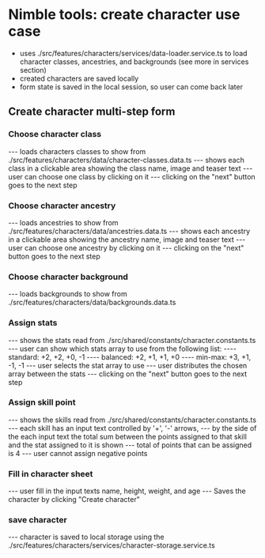 # Nimble tools: create character use case

- uses ./src/features/characters/services/data-loader.service.ts to load character classes, ancestries, and backgrounds (see more in services section)
- created characters are saved locally
- form state is saved in the local session, so user can come back later

## Create character multi-step form

### Choose character class
--- loads characters classes to show from ./src/features/characters/data/character-classes.data.ts
--- shows each class in a clickable area showing the class name, image and teaser text
--- user can choose one class by clicking on it
--- clicking on the "next" button goes to the next step

### Choose character ancestry
--- loads ancestries to show from ./src/features/characters/data/ancestries.data.ts
--- shows each ancestry in a clickable area showing the ancestry name, image and teaser text
--- user can choose one ancestry by clicking on it
--- clicking on the "next" button goes to the next step

### Choose character background
--- loads backgrounds to show from ./src/features/characters/data/backgrounds.data.ts


### Assign stats
--- shows the stats read from ./src/shared/constants/character.constants.ts
--- user can show which stats array to use from the following list:
---- standard: +2, +2, +0, -1
---- balanced: +2, +1, +1, +0
---- min-max: +3, +1, -1, -1
--- user selects the stat array to use
--- user distributes the chosen array between the stats
--- clicking on the "next" button goes to the next step  

### Assign skill point
--- shows the skills read from ./src/shared/constants/character.constants.ts
--- each skill has an input text controlled by '+', '-' arrows,
--- by the side of the each input text the total sum between the points assigned to that skill and the stat assigned to it is shown 
--- total of points that can be assigned is 4
--- user cannot assign negative points

### Fill in character sheet
--- user fill in the input texts name, height, weight, and age
--- Saves the character by clicking "Create character"

### save character
--- character is saved to local storage using the ./src/features/characters/services/character-storage.service.ts

